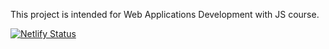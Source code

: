This project is intended for Web Applications Development with JS course.

[![Netlify Status](https://api.netlify.com/api/v1/badges/6b0a0e97-55e1-45ce-9098-636381aebaab/deploy-status)](https://app.netlify.com/sites/friendly-kepler-1c59a8/deploys)

